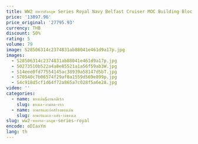 ```yaml
---
title: WW2 ทหารอังกฤษ Series Royal Navy Belfast Cruiser MOC Building Blocks ชุดประกอบเทคโนโลยีอิฐของเล่นคริสต์มาสของขวัญ
price: '13897.96'
price_original: '27795.93'
currency: THB
discount: 50%
rating: 5
volume: 79
image: S28506314c2374831ab88041e461d9a17p.jpg
images:
  - S28506314c2374831ab88041e461d9a17p.jpg
  - S0273510b522a4a8e85521a1a56f59ab3W.jpg
  - S14eee0fd77554145ac38939a58147d5bT.jpg
  - S70540c7b06574f29af0a1559d569e899p.jpg
  - S4c918d5cf1d64f72a865a7c028f5a6e2A.jpg
video: ''
categories:
  - name: ของเล่น&งานอดิเรก
    slug: ของเล-งานอด-เรก
  - name: อาคารและก่อสร้างของเล่น
    slug: อาคารและก-อสร-างของเล
slug: ww2-ทหารอ-งกฤษ-series-royal
encode: oDIaxYm
lang: th
---
```

  
